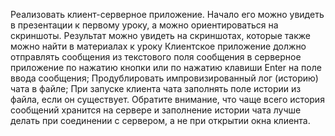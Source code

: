 Реализовать клиент-серверное приложение.
Начало его можно увидеть в презентации к первому уроку, а можно ориентироваться на скриншоты.
Результат можно увидеть на скриншотах, которые также можно найти в материалах к уроку
Клиентское приложение должно отправлять сообщения из текстового поля сообщения
в серверное приложение по нажатию кнопки или по нажатию клавиши Enter на поле ввода сообщения;
Продублировать импровизированный лог (историю) чата в файле;
При запуске клиента чата заполнять поле истории из файла, если он существует.
Обратите внимание, что чаще всего история сообщений хранится на сервере
и заполнение истории чата лучше делать при соединении с сервером, а не при открытии окна клиента.